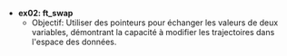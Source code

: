 - **ex02: ft_swap**
  - Objectif: Utiliser des pointeurs pour échanger les valeurs de deux variables, démontrant la capacité à modifier les trajectoires dans l'espace des données.